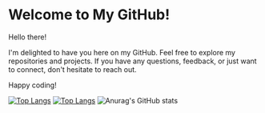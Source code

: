 # Welcome to My GitHub!
Hello there!

I'm delighted to have you here on my GitHub. Feel free to explore my repositories and projects. 
If you have any questions, feedback, or just want to connect, don't hesitate to reach out.

Happy coding!

[![Top Langs](https://github-readme-stats.vercel.app/api/top-langs/?username=code-geek15&layout=donut)](https://github.com/anuraghazra/github-readme-stats)
[![Top Langs](https://github-readme-stats.vercel.app/api/top-langs/?username=code-geek15&layout=pie)](https://github.com/anuraghazra/github-readme-stats)
![Anurag's GitHub stats](https://github-readme-stats.vercel.app/api?username=code-geek15&show_icons=true&theme=radical) 




